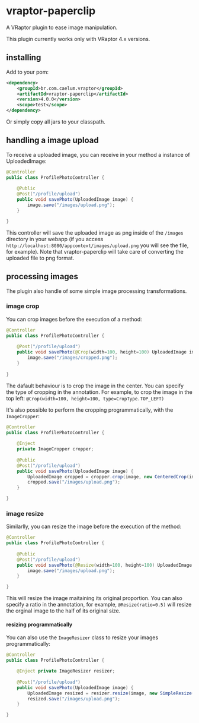# vraptor-paperclip 

A VRaptor plugin to ease image manipulation.

This plugin currently works only with VRaptor 4.x versions. 

## installing

Add to your pom:
```xml
<dependency>
	<groupId>br.com.caelum.vraptor</groupId>
	<artifactId>vraptor-paperclip</artifactId>
	<version>4.0.0</version>
	<scope>test</scope>
</dependency>
```
		
Or simply copy all jars to your classpath.
		
## handling a image upload

To receive a uploaded image, you can receive in your method a instance of UploadedImage:

```java
@Controller
public class ProfilePhotoController {
    
    @Public
    @Post("/profile/upload")
    public void savePhoto(UploadedImage image) {
        image.save("/images/upload.png");
    }

}
```

This controller will save the uploaded image as png inside of the
`/images` directory in your webapp (if you access
`http://localhost:8080/appcontext/images/upload.png` you will see the file,
for example). Note that vraptor-paperclip will take care of converting the uploaded
file to png format.

## processing images

The plugin also handle of some simple image processing transformations.

### image crop

You can crop images before the execution of a method: 

```java
@Controller
public class ProfilePhotoController {
    
	@Post("/profile/upload")
	public void savePhoto(@Crop(width=100, height=100) UploadedImage image) {
		image.save("/images/cropped.png");
	}
	
}
```

The dafault behaviour is to crop the image in the center. You can specify the 
type of cropping in the annotation. For example, to crop the image in the top 
left: `@Crop(width=100, height=100, type=CropType.TOP_LEFT)`

It's also possible to perform the cropping programmatically, with the `ImageCropper`:

```java
@Controller
public class ProfilePhotoController {
    
	@Inject
	private ImageCropper cropper;
	
    @Public
    @Post("/profile/upload")
    public void savePhoto(UploadedImage image) {
    	UploadedImage cropped = cropper.crop(image, new CenteredCrop(image, 50, 50));
        cropped.save("/images/upload.png");
    }

}
```


### image resize

Similarlly, you can resize the image before the execution of the method:

```java
@Controller
public class ProfilePhotoController {
    
    @Public
    @Post("/profile/upload")
    public void savePhoto(@Resize(width=100, height=100) UploadedImage image) {
        image.save("/images/upload.png");
    }

}
```

This will resize the image maitaining its original proportion. You can also specify a ratio
in the annotation, for example, `@Resize(ratio=0.5)` will resize the orginal image to 
the half of its original size.

#### resizing programmatically

You can also use the `ImageResizer` class to resize your images programmatically:

```java
@Controller
public class ProfilePhotoController {

    @Inject private ImageResizer resizer;
    
    @Post("/profile/upload")
    public void savePhoto(UploadedImage image) {
        UploadedImage resized = resizer.resize(image, new SimpleResize(100, 100));
        resized.save("/images/upload.png");
    }

}
```
